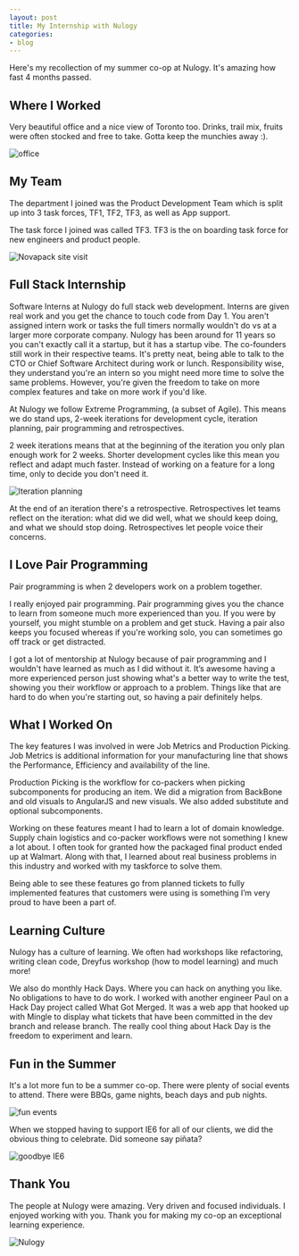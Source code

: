 ```yaml
---
layout: post
title: My Internship with Nulogy
categories:
- blog
---
```


Here's my recollection of my summer co-op at Nulogy. It's amazing how fast 4 months passed.

## Where I Worked
Very beautiful office and a nice view of Toronto too. Drinks, trail mix, fruits were often stocked and free to take. Gotta keep the munchies away :).

![office](https://www.dropbox.com/s/f0aj9j6a2ve8dds/office.jpg?dl=1)

## My Team
The department I joined was the Product Development Team which is split up into 3 task forces, TF1, TF2, TF3, as well as App support.

The task force I joined was called TF3. TF3 is the on boarding task force for new engineers and product people.

![Novapack site visit](https://www.dropbox.com/s/sqj7dzv8uunlqkn/novapack-site-visit.jpg?dl=1)

## Full Stack Internship
Software Interns at Nulogy do full stack web development. Interns are given real work and you get the chance to touch code from Day 1. You aren't assigned intern work or tasks the full timers normally wouldn't do vs at a larger more corporate company. Nulogy has been around for 11 years so you can't exactly call it a startup, but it has a startup vibe. The co-founders still work in their respective teams. It's pretty neat, being able to talk to the CTO or Chief Software Architect during work or lunch. Responsibility wise, they understand you're an intern so you might need more time to solve the same problems. However, you're given the freedom to take on more complex features and take on more work if you'd like.

At Nulogy we follow Extreme Programming, (a subset of Agile). This means we do stand ups, 2-week iterations for development cycle, iteration planning, pair programming and retrospectives.

2 week iterations means that at the beginning of the iteration you only plan enough work for 2 weeks. Shorter development cycles like this mean you reflect and adapt much faster. Instead of working on a feature for a long time, only to decide you don't need it.

![Iteration planning](https://www.dropbox.com/s/c0314rseip6kwsr/iteration_planning.jpg?dl=1)

At the end of an iteration there's a retrospective. Retrospectives let teams reflect on the iteration: what did we did well, what we should keep doing, and what we should stop doing. Retrospectives let people voice their concerns.

## I Love Pair Programming
Pair programming is when 2 developers work on a problem together. 

I really enjoyed pair programming. Pair programming gives you the chance to learn from someone much more experienced than you. If you were by yourself, you might stumble on a problem and get stuck. Having a pair also keeps you focused whereas if you're working solo, you can sometimes go off track or get distracted.

I got a lot of mentorship at Nulogy because of pair programming and I wouldn't have learned as much as I did without it. It’s awesome having a more experienced person just showing what's a better way to write the test, showing you their workflow or approach to a problem. Things like that are hard to do when you're starting out, so having a pair definitely helps.

## What I Worked On
The key features I was involved in were Job Metrics and Production Picking. Job Metrics is additional information for your manufacturing line that shows the Performance, Efficiency and availability of the line.

Production Picking is the workflow for co-packers when picking subcomponents for producing an item. We did a migration from BackBone and old visuals to AngularJS and new visuals. We also added substitute and optional subcomponents.

Working on these features meant I had to learn a lot of domain knowledge. Supply chain logistics and co-packer workflows were not something I knew a lot about. I often took for granted how the packaged final product ended up at Walmart. Along with that, I learned about real business problems in this industry and worked with my taskforce to solve them.

Being able to see these features go from planned tickets to fully implemented features that customers were using is something I’m very proud to have been a part of.

## Learning Culture
Nulogy has a culture of learning. We often had workshops like refactoring, writing clean code, Dreyfus workshop (how to model learning) and much more!

We also do monthly Hack Days. Where you can hack on anything you like. No obligations to have to do work. I worked with another engineer Paul on a Hack Day project called What Got Merged. It was a web app that hooked up with Mingle to display what tickets that have been committed in the dev branch and release branch. The really cool thing about Hack Day is the freedom to experiment and learn.

## Fun in the Summer
It's a lot more fun to be a summer co-op. There were plenty of social events to attend. There were BBQs, game nights, beach days and pub nights.

![fun events](https://www.dropbox.com/s/jpf1sditz0ijbpg/2-pics.jpg?dl=1)

When we stopped having to support IE6 for all of our clients, we did the obvious thing to celebrate. Did someone say piñata?

![goodbye IE6](https://www.dropbox.com/s/k8j1zctzqi4m404/goodbye_ie6.jpg?dl=1)

## Thank You
The people at Nulogy were amazing. Very driven and focused individuals. I enjoyed working with you. Thank you for making my co-op an exceptional learning experience.

![Nulogy](https://www.dropbox.com/s/hqcxyihoiyxa4ej/nulogy.jpg?dl=1)
